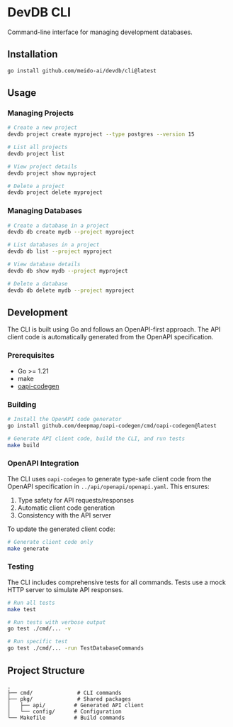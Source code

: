 # DevDB CLI

Command-line interface for managing development databases.

## Installation

```bash
go install github.com/meido-ai/devdb/cli@latest
```

## Usage

### Managing Projects

```bash
# Create a new project
devdb project create myproject --type postgres --version 15

# List all projects
devdb project list

# View project details
devdb project show myproject

# Delete a project
devdb project delete myproject
```

### Managing Databases

```bash
# Create a database in a project
devdb db create mydb --project myproject

# List databases in a project
devdb db list --project myproject

# View database details
devdb db show mydb --project myproject

# Delete a database
devdb db delete mydb --project myproject
```

## Development

The CLI is built using Go and follows an OpenAPI-first approach. The API client code is automatically generated from the OpenAPI specification.

### Prerequisites

- Go >= 1.21
- make
- [oapi-codegen](https://github.com/deepmap/oapi-codegen)

### Building

```bash
# Install the OpenAPI code generator
go install github.com/deepmap/oapi-codegen/cmd/oapi-codegen@latest

# Generate API client code, build the CLI, and run tests
make build
```

### OpenAPI Integration

The CLI uses `oapi-codegen` to generate type-safe client code from the OpenAPI specification in `../api/openapi/openapi.yaml`. This ensures:

1. Type safety for API requests/responses
2. Automatic client code generation
3. Consistency with the API server

To update the generated client code:

```bash
# Generate client code only
make generate
```

### Testing

The CLI includes comprehensive tests for all commands. Tests use a mock HTTP server to simulate API responses.

```bash
# Run all tests
make test

# Run tests with verbose output
go test ./cmd/... -v

# Run specific test
go test ./cmd/... -run TestDatabaseCommands
```

## Project Structure

```
.
├── cmd/              # CLI commands
├── pkg/              # Shared packages
│   ├── api/         # Generated API client
│   └── config/      # Configuration
└── Makefile         # Build commands
